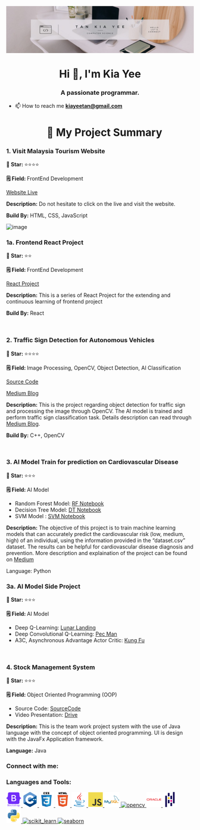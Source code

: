 <img src='https://github.com/kiaky0/myJourney/blob/main/banner.jpg' align='center'>

<h1 align="center">Hi 👋, I'm Kia Yee</h1>
<h3 align="center">A passionate programmar.</h3>

- 📫 How to reach me **kiayeetan@gmail.com**

    <h1 align="center">📝 My Project Summary</h1>
    
<h3>1. Visit Malaysia Tourism Website</h3>
    <section>
        <p><strong>🌠 Star: </strong>⭐⭐⭐⭐</p>
        <p><strong>🗒️ Field: </strong>FrontEnd Development</p>
        <p><a href="https://kiaky0.github.io/Discover-Malaysia-Website/" target="_blank">Website Live</a></p>
        <p><strong>Description:</strong> Do not hesitate to click on the live and visit the website.</p>
        <p><strong>Build By:</strong> HTML, CSS, JavaScript</p>
    </section>

![image](https://github.com/user-attachments/assets/13ea06ce-f905-43d1-b219-3e42c42b4df9)


<h3>1a. Frontend React Project</h3>
    <section>
        <p><strong>🌠 Star: </strong>⭐⭐</p>
        <p><strong>🗒️ Field: </strong>FrontEnd Development</p>
        <p><a href="https://github.com/kiaky0/ReactProjectLearning" target="_blank">React Project</a></p>
        <p><strong>Description:</strong> This is a series of React Project for the extending and continuous learning of frontend project</p>
        <p><strong>Build By:</strong> React</p>
    </section>


<br>

<h3>2. Traffic Sign Detection for Autonomous Vehicles</h3>
<p><strong>🌠 Star:   </strong>⭐⭐⭐⭐</p>
<p><strong>🗒️ Field:  </strong>Image Processing, OpenCV, Object Detection, AI Classification</p>

[Source Code](https://github.com/kiaky0/Programming/tree/main/Utar_Project/TrafficSignDetection)

[Medium Blog](https://medium.com/@kiayeetan/traffic-sign-detection-image-processing-and-image-classification-d7e33397b8de)

**Description:** This is the project regarding object detection for traffic sign and processing the image through OpenCV. The AI model is trained and perform traffic sign classification task. Details description 
can read through [Medium Blog](https://medium.com/@kiayeetan/traffic-sign-detection-image-processing-and-image-classification-d7e33397b8de).

<p><strong>Build By:</strong> C++, OpenCV</p>

<br>


<h3>3. AI Model Train for prediction on Cardiovascular Disease</h3>
<p><strong>🌠 Star:   </strong>⭐⭐⭐</p>
<p><strong>🗒️ Field:  </strong>AI Model</p>

- Random Forest Model: [RF Notebook](https://colab.research.google.com/github/kiaky0/Programming/blob/main/Utar_Project/AI%20model/Random_Forest.ipynb)
- Decision Tree Model: [DT Notebook](https://colab.research.google.com/github/kiaky0/Programming/blob/main/Utar_Project/AI%20model/DecisionTree.ipynb)
- SVM Model          : [SVM Notebook](https://colab.research.google.com/github/kiaky0/Programming/blob/main/Utar_Project/AI%20model/SVM.ipynb)

**Description:** The objective of this project is to train machine learning models that can accurately predict the cardiovascular risk (low, medium, high) of an individual, using the information provided in the “dataset.csv” dataset. The results can be helpful for cardiovascular disease diagnosis and prevention. More description and explaination of the project can be found on [Medium](https://medium.com/@kiayeetan/cardiovascular-risk-prediction-using-machine-learning-a-comparative-analysis-of-ai-models-aea13ba15bbd)

Language: Python

<h3>3a. AI Model Side Project</h3>
<p><strong>🌠 Star:   </strong>⭐⭐⭐</p>
<p><strong>🗒️ Field:  </strong>AI Model</p>

- Deep Q-Learning: [Lunar Landing](https://colab.research.google.com/drive/1eteADIXvR9HFbcT6cIgxD3RTUOsg6y_j?usp=sharing)
- Deep Convolutional Q-Learning: [Pec Man](https://colab.research.google.com/drive/1AyZZ2bLD4dPMD29Oq4yFBcmfY1AvAmXy)
- A3C, Asynchronous Advantage Actor Critic: [Kung Fu](https://colab.research.google.com/drive/1Fo10hKQKsRTO2SbN5p5_HCtKISsGAboP)

<br>

<h3>4. Stock Management System</h3>
<p><strong>🌠 Star:   </strong>⭐⭐⭐</p>
<p><strong>🗒️ Field:  </strong>Object Oriented Programming (OOP)</p>

- Source Code: [SourceCode](https://github.com/kiaky0/Programming/tree/main/Utar_Project/StockManagement_source_code)
- Video Presentation: [Drive](https://drive.google.com/file/d/1L6Da1WR9Dx66DrrJpRFq_umsqZf7i--y/view?usp=drive_link)

**Description:** This is the team work project system with the use of Java language with the concept of object oriented programming. UI is design with the JavaFx Application framework. 

**Language:** Java



<h3 align="left">Connect with me:</h3>
<p align="left">
</p>

<h3 align="left">Languages and Tools:</h3>
<p align="left"> <a href="https://getbootstrap.com" target="_blank" rel="noreferrer"> <img src="https://raw.githubusercontent.com/devicons/devicon/master/icons/bootstrap/bootstrap-plain-wordmark.svg" alt="bootstrap" width="40" height="40"/> </a> <a href="https://www.w3schools.com/cpp/" target="_blank" rel="noreferrer"> <img src="https://raw.githubusercontent.com/devicons/devicon/master/icons/cplusplus/cplusplus-original.svg" alt="cplusplus" width="40" height="40"/> </a> <a href="https://www.w3schools.com/css/" target="_blank" rel="noreferrer"> <img src="https://raw.githubusercontent.com/devicons/devicon/master/icons/css3/css3-original-wordmark.svg" alt="css3" width="40" height="40"/> </a> <a href="https://www.w3.org/html/" target="_blank" rel="noreferrer"> <img src="https://raw.githubusercontent.com/devicons/devicon/master/icons/html5/html5-original-wordmark.svg" alt="html5" width="40" height="40"/> </a> <a href="https://www.java.com" target="_blank" rel="noreferrer"> <img src="https://raw.githubusercontent.com/devicons/devicon/master/icons/java/java-original.svg" alt="java" width="40" height="40"/> </a> <a href="https://developer.mozilla.org/en-US/docs/Web/JavaScript" target="_blank" rel="noreferrer"> <img src="https://raw.githubusercontent.com/devicons/devicon/master/icons/javascript/javascript-original.svg" alt="javascript" width="40" height="40"/> </a> <a href="https://www.mysql.com/" target="_blank" rel="noreferrer"> <img src="https://raw.githubusercontent.com/devicons/devicon/master/icons/mysql/mysql-original-wordmark.svg" alt="mysql" width="40" height="40"/> </a> <a href="https://opencv.org/" target="_blank" rel="noreferrer"> <img src="https://www.vectorlogo.zone/logos/opencv/opencv-icon.svg" alt="opencv" width="40" height="40"/> </a> <a href="https://www.oracle.com/" target="_blank" rel="noreferrer"> <img src="https://raw.githubusercontent.com/devicons/devicon/master/icons/oracle/oracle-original.svg" alt="oracle" width="40" height="40"/> </a> <a href="https://pandas.pydata.org/" target="_blank" rel="noreferrer"> <img src="https://raw.githubusercontent.com/devicons/devicon/2ae2a900d2f041da66e950e4d48052658d850630/icons/pandas/pandas-original.svg" alt="pandas" width="40" height="40"/> </a> <a href="https://www.python.org" target="_blank" rel="noreferrer"> <img src="https://raw.githubusercontent.com/devicons/devicon/master/icons/python/python-original.svg" alt="python" width="40" height="40"/> </a> <a href="https://scikit-learn.org/" target="_blank" rel="noreferrer"> <img src="https://upload.wikimedia.org/wikipedia/commons/0/05/Scikit_learn_logo_small.svg" alt="scikit_learn" width="40" height="40"/> </a> <a href="https://seaborn.pydata.org/" target="_blank" rel="noreferrer"> <img src="https://seaborn.pydata.org/_images/logo-mark-lightbg.svg" alt="seaborn" width="40" height="40"/> </a> </p>
